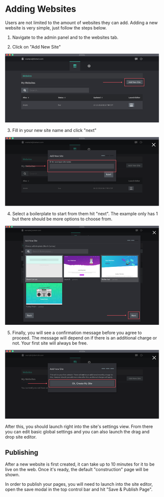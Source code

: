 # Adding Websites

Users are not limited to the amount of websites they can add. Adding a new website is very simple, just follow the steps below.

1.  Navigate to the admin panel and to the websites tab.

2.  Click on "Add New Site"

![Adding site step 2](./adding-site-step-1.png)

3.  Fill in your new site name and click "next"

![Adding site step 3](./adding-site-step-2.png)

4.  Select a boilerplate to start from them hit "next". The example only has 1 but there should be more options to choose from.

![Adding site step 4](./adding-site-step-3.png)

5.  Finally, you will see a confirmation message before you agree to proceed. The message will depend on if there is an additional charge or not. Your first site will always be free.

![Adding site step 5](./adding-site-step-4.png)

After this, you should launch right into the site's settings view. From there you can edit basic global settings and you can also launch the drag and drop site editor.

## Publishing

After a new website is first created, it can take up to 10 minutes for it to be live on the web. Once it's ready, the default "construction" page will be shown.

In order to publish your pages, you will need to launch into the site editor, open the save modal in the top control bar and hit "Save & Publish Page".
